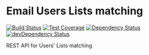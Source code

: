 # Email Users Lists matching
[![Build Status](https://travis-ci.org/Financial-Times/email-users-lists.svg?branch=master)](https://travis-ci.org/Financial-Times/email-users-lists) [![Test Coverage](https://codeclimate.com/github/Financial-Times/email-users-lists/badges/coverage.svg)](https://codeclimate.com/github/Financial-Times/email-users-lists/coverage) [![Dependency Status](https://david-dm.org/Financial-Times/email-users-lists.svg)](https://david-dm.org/Financial-Times/email-users-lists) [![devDependency Status](https://david-dm.org/Financial-Times/email-users-lists/dev-status.svg)](https://david-dm.org/Financial-Times/email-users-lists#info=devDependencies)

REST API for Users' Lists matching
